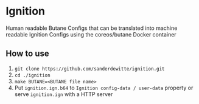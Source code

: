 # Ignition

Human readable Butane Configs that can be translated into machine readable Ignition Configs using the coreos/butane Docker container

## How to use

1. `git clone https://github.com/sanderdewitte/ignition.git`
1. `cd ./ignition`
1. `make BUTANE=<BUTANE file name>`
1. Put `ignition.ign.b64` to `Ignition config-data / user-data` property or serve `ignition.ign` with a HTTP server
